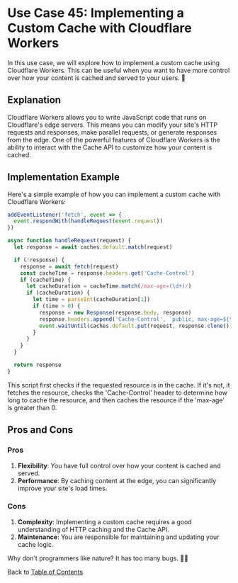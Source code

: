 # Use Case 45: Implementing a Custom Cache with Cloudflare Workers

In this use case, we will explore how to implement a custom cache using Cloudflare Workers. This can be useful when you want to have more control over how your content is cached and served to your users. 🚀

## Explanation

Cloudflare Workers allows you to write JavaScript code that runs on Cloudflare's edge servers. This means you can modify your site's HTTP requests and responses, make parallel requests, or generate responses from the edge. One of the powerful features of Cloudflare Workers is the ability to interact with the Cache API to customize how your content is cached.

## Implementation Example

Here's a simple example of how you can implement a custom cache with Cloudflare Workers:

```javascript
addEventListener('fetch', event => {
  event.respondWith(handleRequest(event.request))
})

async function handleRequest(request) {
  let response = await caches.default.match(request)

  if (!response) {
    response = await fetch(request)
    const cacheTime = response.headers.get('Cache-Control')
    if (cacheTime) {
      let cacheDuration = cacheTime.match(/max-age=(\d+)/)
      if (cacheDuration) {
        let time = parseInt(cacheDuration[1])
        if (time > 0) {
          response = new Response(response.body, response)
          response.headers.append('Cache-Control', `public, max-age=${time}`)
          event.waitUntil(caches.default.put(request, response.clone()))
        }
      }
    }
  }

  return response
}
```

This script first checks if the requested resource is in the cache. If it's not, it fetches the resource, checks the 'Cache-Control' header to determine how long to cache the resource, and then caches the resource if the 'max-age' is greater than 0.

## Pros and Cons

### Pros

1. **Flexibility**: You have full control over how your content is cached and served.
2. **Performance**: By caching content at the edge, you can significantly improve your site's load times.

### Cons

1. **Complexity**: Implementing a custom cache requires a good understanding of HTTP caching and the Cache API.
2. **Maintenance**: You are responsible for maintaining and updating your cache logic.

Why don't programmers like nature? It has too many bugs. 🐛😂

Back to [Table of Contents](../table_of_contents.md)